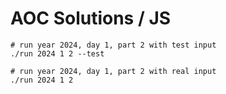 # AOC Solutions / JS

```
# run year 2024, day 1, part 2 with test input
./run 2024 1 2 --test

# run year 2024, day 1, part 2 with real input
./run 2024 1 2
```
